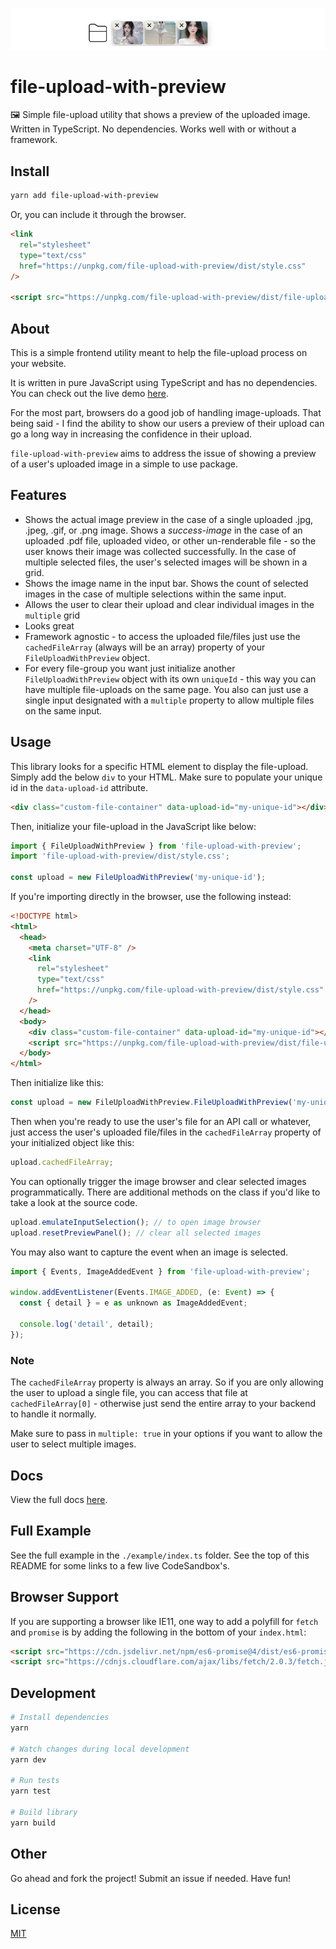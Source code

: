 <p align="center"><a href="" target="_blank"><img src="https://github.com/iccyuan/file-upload-with-preview/blob/develop/public/Snipaste_2023-12-05_23-05-33.png"></a></p>

# file-upload-with-preview

🖼 Simple file-upload utility that shows a preview of the uploaded image. Written in TypeScript. No dependencies. Works well with or without a framework.



## Install

```bash
yarn add file-upload-with-preview
```

Or, you can include it through the browser.

```html
<link
  rel="stylesheet"
  type="text/css"
  href="https://unpkg.com/file-upload-with-preview/dist/style.css"
/>

<script src="https://unpkg.com/file-upload-with-preview/dist/file-upload-with-preview.iife.js"></script>
```

## About

This is a simple frontend utility meant to help the file-upload process on your website.

It is written in pure JavaScript using TypeScript and has no dependencies. You can check out the live demo [here](https://johndatserakis.github.io/file-upload-with-preview).

For the most part, browsers do a good job of handling image-uploads. That being said - I find the ability to show our users a preview of their upload can go a long way in increasing the confidence in their upload.

`file-upload-with-preview` aims to address the issue of showing a preview of a user's uploaded image in a simple to use package.

## Features

- Shows the actual image preview in the case of a single uploaded .jpg, .jpeg, .gif, or .png image. Shows a _success-image_ in the case of an uploaded .pdf file, uploaded video, or other un-renderable file - so the user knows their image was collected successfully. In the case of multiple selected files, the user's selected images will be shown in a grid.
- Shows the image name in the input bar. Shows the count of selected images in the case of multiple selections within the same input.
- Allows the user to clear their upload and clear individual images in the `multiple` grid
- Looks great
- Framework agnostic - to access the uploaded file/files just use the `cachedFileArray` (always will be an array) property of your `FileUploadWithPreview` object.
- For every file-group you want just initialize another `FileUploadWithPreview` object with its own `uniqueId` - this way you can have multiple file-uploads on the same page. You also can just use a single input designated with a `multiple` property to allow multiple files on the same input.

## Usage

This library looks for a specific HTML element to display the file-upload. Simply add the below `div` to your HTML. Make sure to populate your unique id in the `data-upload-id` attribute.

```html
<div class="custom-file-container" data-upload-id="my-unique-id"></div>
```

Then, initialize your file-upload in the JavaScript like below:

```javascript
import { FileUploadWithPreview } from 'file-upload-with-preview';
import 'file-upload-with-preview/dist/style.css';

const upload = new FileUploadWithPreview('my-unique-id');
```

If you're importing directly in the browser, use the following instead:

```html
<!DOCTYPE html>
<html>
  <head>
    <meta charset="UTF-8" />
    <link
      rel="stylesheet"
      type="text/css"
      href="https://unpkg.com/file-upload-with-preview/dist/style.css"
    />
  </head>
  <body>
    <div class="custom-file-container" data-upload-id="my-unique-id"></div>
    <script src="https://unpkg.com/file-upload-with-preview/dist/file-upload-with-preview.iife.js"></script>
  </body>
</html>
```

Then initialize like this:

```javascript
const upload = new FileUploadWithPreview.FileUploadWithPreview('my-unique-id');
```

Then when you're ready to use the user's file for an API call or whatever, just access the user's uploaded file/files in the `cachedFileArray` property of your initialized object like this:

```javascript
upload.cachedFileArray;
```

You can optionally trigger the image browser and clear selected images programmatically. There are additional methods on the class if you'd like to take a look at the source code.

```javascript
upload.emulateInputSelection(); // to open image browser
upload.resetPreviewPanel(); // clear all selected images
```

You may also want to capture the event when an image is selected.

```javascript
import { Events, ImageAddedEvent } from 'file-upload-with-preview';

window.addEventListener(Events.IMAGE_ADDED, (e: Event) => {
  const { detail } = e as unknown as ImageAddedEvent;

  console.log('detail', detail);
});
```

### Note

The `cachedFileArray` property is always an array. So if you are only allowing the user to upload a single file, you can access that file at `cachedFileArray[0]` - otherwise just send the entire array to your backend to handle it normally.

Make sure to pass in `multiple: true` in your options if you want to allow the user to select multiple images.

## Docs

View the full docs [here](https://johndatserakis.github.io/file-upload-with-preview/typedoc/).

## Full Example

See the full example in the `./example/index.ts` folder. See the top of this README for some links to a few live CodeSandbox's.

## Browser Support

If you are supporting a browser like IE11, one way to add a polyfill for `fetch` and `promise` is by adding the following in the bottom of your `index.html`:

```html
<script src="https://cdn.jsdelivr.net/npm/es6-promise@4/dist/es6-promise.auto.js"></script>
<script src="https://cdnjs.cloudflare.com/ajax/libs/fetch/2.0.3/fetch.js"></script>
```

## Development

```bash
# Install dependencies
yarn

# Watch changes during local development
yarn dev

# Run tests
yarn test

# Build library
yarn build
```

## Other

Go ahead and fork the project! Submit an issue if needed. Have fun!

## License

[MIT](http://opensource.org/licenses/MIT)
